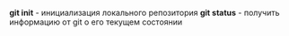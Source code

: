 **git init** - инициализация локального репозитория
**git status** - получить информацию от git о его текущем состоянии
